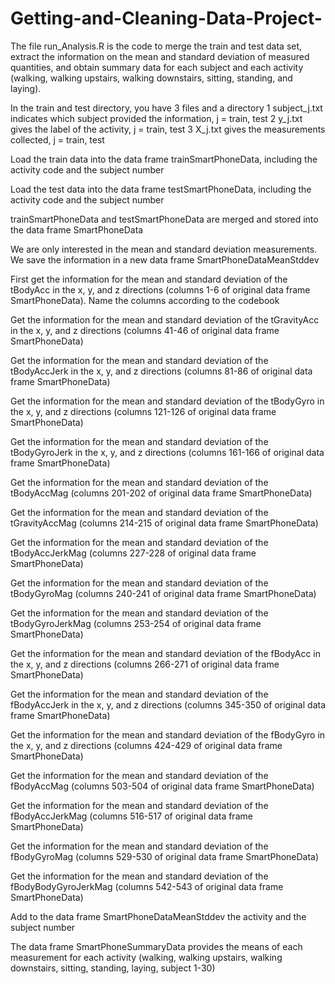Getting-and-Cleaning-Data-Project-
==================================

The file run_Analysis.R is the code to merge the train and test data set, extract the information on the mean and 
standard deviation of measured quantities, and obtain summary data for each subject and each activity (walking, walking upstairs, walking downstairs, sitting, standing, and laying).

In the train and test directory, you have 3 files and a directory
1 subject_j.txt indicates which subject provided the information, j = train, test 
2 y_j.txt gives the label of the activity, j = train, test
3 X_j.txt gives the measurements collected, j = train, test

Load the train data into the data frame trainSmartPhoneData, including the activity code and the subject number

Load the test data into the data frame testSmartPhoneData, including the activity code and the subject number

trainSmartPhoneData and testSmartPhoneData are merged and stored into the data frame SmartPhoneData

We are only interested in the mean and standard deviation measurements. We save the information in a new data frame SmartPhoneDataMeanStddev

First get the information for the mean and standard deviation of the tBodyAcc in the x, y, and z directions (columns 1-6 of original data frame SmartPhoneData). Name the columns according to the codebook

Get the information for the mean and standard deviation of the tGravityAcc in the x, y, and z directions (columns 41-46 of original data frame SmartPhoneData)

Get the information for the mean and standard deviation of the tBodyAccJerk in the x, y, and z directions (columns 81-86 of original data frame SmartPhoneData)

Get the information for the mean and standard deviation of the tBodyGyro in the x, y, and z directions (columns 121-126 of original data frame SmartPhoneData)

Get the information for the mean and standard deviation of the tBodyGyroJerk in the x, y, and z directions (columns 161-166 of original data frame SmartPhoneData)

Get the information for the mean and standard deviation of the tBodyAccMag (columns 201-202 of original data frame SmartPhoneData)

Get the information for the mean and standard deviation of the tGravityAccMag (columns 214-215 of original data frame SmartPhoneData)

Get the information for the mean and standard deviation of the tBodyAccJerkMag (columns 227-228 of original data frame SmartPhoneData)

Get the information for the mean and standard deviation of the tBodyGyroMag (columns 240-241 of original data frame SmartPhoneData)

Get the information for the mean and standard deviation of the tBodyGyroJerkMag (columns 253-254 of original data frame SmartPhoneData)

Get the information for the mean and standard deviation of the fBodyAcc in the x, y, and z directions (columns 266-271 of original data frame SmartPhoneData)

Get the information for the mean and standard deviation of the fBodyAccJerk in the x, y, and z directions (columns 345-350 of original data frame SmartPhoneData)

Get the information for the mean and standard deviation of the fBodyGyro in the x, y, and z directions (columns 424-429 of original data frame SmartPhoneData)

Get the information for the mean and standard deviation of the fBodyAccMag (columns 503-504 of original data frame SmartPhoneData)

Get the information for the mean and standard deviation of the fBodyAccJerkMag (columns 516-517 of original data frame SmartPhoneData)

Get the information for the mean and standard deviation of the fBodyGyroMag (columns 529-530 of original data frame SmartPhoneData)

Get the information for the mean and standard deviation of the fBodyBodyGyroJerkMag (columns 542-543 of original data frame SmartPhoneData)

Add to the data frame SmartPhoneDataMeanStddev the activity and the subject number

The data frame SmartPhoneSummaryData provides the means of each measurement for each activity (walking, walking upstairs, walking downstairs, sitting, standing, laying, subject 1-30)

